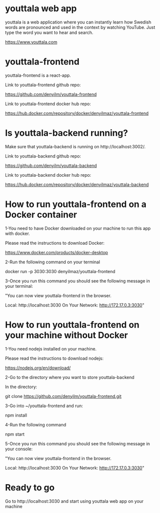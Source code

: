 # youttala web app 

youttala is a web application where you can instantly learn how Swedish words are pronounced and used in the context by watching YouTube. Just type the word you want to hear and search.

https://www.youttala.com

# youttala-frontend

youttala-frontend is a react-app. 

Link to youttala-frontend github repo:

https://github.com/denyilm/youttala-frontend

Link to youttala-frontend docker hub repo: 

https://hub.docker.com/repository/docker/denyilmaz/youttala-frontend

# Is youttala-backend running?

Make sure that youttala-backend is running on http://localhost:3002/.

Link to youttala-backend github repo:

https://github.com/denyilm/youttala-backend

Link to youttala-backend docker hub repo:

https://hub.docker.com/repository/docker/denyilmaz/youttala-backend

# How to run youttala-frontend on a Docker container

1-You need to have Docker downloaded on your machine to run this app with docker.

Please read the instructions to download Docker:

https://www.docker.com/products/docker-desktop


2-Run the following command on your terminal

docker run -p 3030:3030 denyilmaz/youttala-frontend

3-Once you run this command you should see the following message in your terminal: 

"You can now view youttala-frontend in the browser.

  Local:            http://localhost:3030
  On Your Network:  http://172.17.0.3:3030"

# How to run youttala-frontend on your machine without Docker

1-You need nodejs installed on your machine.

Please read the instructions to download nodejs:

https://nodejs.org/en/download/

2-Go to the directory where you want to store youttala-backend

In the directory:

git clone https://github.com/denyilm/youttala-frontend.git

3-Go into ~/youttala-frontend and run:

npm install

4-Run the following command

npm start

5-Once you run this command you should see the following message in your console: 

"You can now view youttala-frontend in the browser.

  Local:            http://localhost:3030
  On Your Network:  http://172.17.0.3:3030"

# Ready to go

Go to http://localhost:3030 and start using youttala web app on your machine